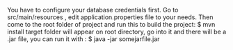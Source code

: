 You have to configure your database credentials first. Go to src/main/resources , edit application.properties file to your needs. Then come to the root folder of project and run this to build the project: $ mvn install
target folder will appear on root directory, go into it and there will be a .jar file, you can run it with : $ java -jar somejarfile.jar
